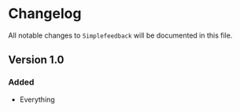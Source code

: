 # Changelog

All notable changes to `Simplefeedback` will be documented in this file.

## Version 1.0

### Added
- Everything
